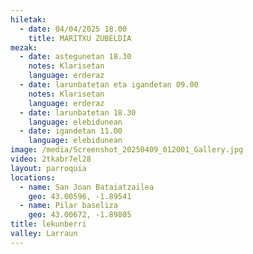```yaml
---
hiletak:
  - date: 04/04/2025 18.00
    title: MARITXU ZUBELDIA
mezak:
  - date: astegunetan 18.30
    notes: Klarisetan
    language: erderaz 
  - date: larunbatetan eta igandetan 09.00
    notes: Klarisetan
    language: erderaz
  - date: larunbatetan 18.30
    language: elebidunean
  - date: igandetan 11.00
    language: elebidunean
image: /media/Screenshot_20250409_012001_Gallery.jpg
video: 2tkabr7el28
layout: parroquia
locations:
  - name: San Joan Bataiatzailea
    geo: 43.00596, -1.89541
  - name: Pilar baseliza
    geo: 43.00672, -1.89805
title: lekunberri
valley: Larraun
---
```

